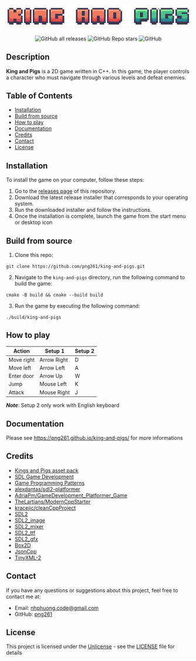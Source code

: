 <h1 align="center">
  <a href="https://github.com/png261/king-and-pigs">
    <img style="image-rendering: pixelated" src="https://github.com/png261/king-and-pigs/blob/main/assets/images/ui/logo.png" width="700"/>
  </a>
</h1>
<div align="center">

  ![GitHub all releases](https://img.shields.io/github/downloads/png261/king-and-pigs/total)
  ![GitHub Repo stars](https://img.shields.io/github/stars/png261/king-and-pigs)
  ![GitHub](https://img.shields.io/github/license/png261/king-and-pigs)
  
 </div>

## Description
**King and Pigs** is a 2D game written in C++. In this game, the player controls a character who must navigate through various levels and defeat enemies.

## Table of Contents
- [Installation](#installation)
- [Build from source](#build-from-source)
- [How to play](#how-to-play)
- [Documentation](#documentation)
- [Credits](#credits)
- [Contact](#contact)
- [License](#license)

## Installation
To install the game on your computer, follow these steps:
1. Go to the [releases page](https://github.com/png261/king-and-pigs/releases/latest) of this repository.
2. Download the latest release installer that corresponds to your operating system.
3. Run the downloaded installer and follow the instructions.
4. Once the installation is complete, launch the game from the start menu or desktop icon

## Build from source 
1. Clone this repo:
  ```
  git clone https://github.com/png261/king-and-pigs.git
  ```
2. Navigate to the `king-and-pigs` directory, run the following command to build the game:
  ```
  cmake -B build && cmake --build build
  ```
3. Run the game by executing the following command:
  ```
  ./build/king-and-pigs
  ```
  
## How to play
| Action                           | Setup 1               | Setup 2               |
| -------------------------------- | --------------------- | --------------------- |
| Move right                       | Arrow Right           | D                     |
| Move left                        | Arrow Left            | A                     |
| Enter door                       | Arrow Up              | W                     |
| Jump                             | Mouse Left            | K                     |
| Attack                           | Mouse Right           | J                     |

***Note***: Setup 2 only work with English keyboard 

## Documentation
Please see https://png261.github.io/king-and-pigs/ for more informations

## Credits
- [Kings and Pigs asset pack](https://pixelfrog-assets.itch.io/kings-and-pigs)
- [SDL Game Development](https://www.packtpub.com/product/sdl-game-development/9781849696821)
- [Game Programming Patterns](https://gameprogrammingpatterns.com)
- [alexdantas/sdl2-platformer](https://github.com/alexdantas/sdl2-platformer)
- [AdriaPm/GameDevelopment_Platformer_Game](https://github.com/AdriaPm/GameDevelopment_Platformer_Game)
- [TheLartians/ModernCppStarter](https://github.com/TheLartians/ModernCppStarter)
- [kracejic/cleanCppProject](https://github.com/kracejic/cleanCppProject)
- [SDL2](https://www.libsdl.org/)
- [SDL2_image](https://www.libsdl.org/projects/SDL_image/)
- [SDL2_mixer](https://www.libsdl.org/projects/SDL_mixer/)
- [SDL2_ttf](https://www.libsdl.org/projects/SDL_ttf/)
- [SDL2_gfx](https://www.ferzkopp.net/Software/SDL2_gfx/Docs/html/index.html)
- [Box2D](https://box2d.org/)
- [JsonCpp](http://open-source-parsers.github.io/jsoncpp-docs/doxygen/index.html)
- [TinyXML-2](https://github.com/leethomason/tinyxml2)

## Contact
If you have any questions or suggestions about this project, feel free to contact me at:

- Email: nhphuong.code@gmail.com
- GitHub: [png261](https://github.com/png261)

## License
This project is licensed under the [Unlicense](https://unlicense.org/) - see the [LICENSE](https://github.com/png261/king-and-pigs/blob/master/LICENSE) file for details

